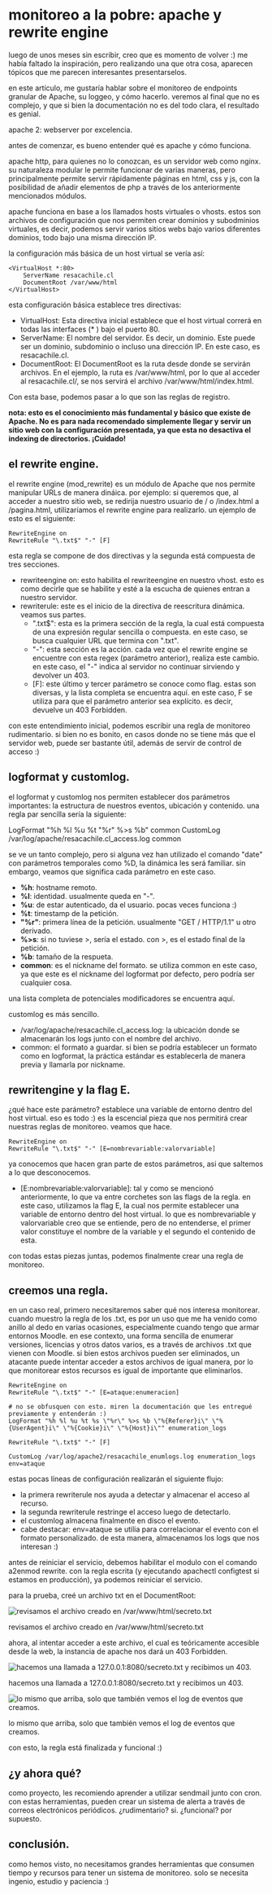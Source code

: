# monitoreo a la pobre: apache y rewrite engine

luego de unos meses sin escribir, creo que es momento de volver :) me había faltado la inspiración, pero realizando una que otra cosa, aparecen tópicos que me parecen interesantes presentarselos.

en este artículo, me gustaría hablar sobre el monitoreo de endpoints granular de Apache, su loggeo, y cómo hacerlo. veremos al final que no es complejo, y que si bien la documentación no es del todo clara, el resultado es genial.

apache 2: webserver por excelencia.

antes de comenzar, es bueno entender qué es apache y cómo funciona.

apache http, para quienes no lo conozcan, es un servidor web como nginx. su naturaleza modular le permite funcionar de varias maneras, pero principalmente permite servir rápidamente páginas en html, css y js, con la posibilidad de añadir elementos de php a través de los anteriormente mencionados módulos.

apache funciona en base a los llamados hosts virtuales o vhosts. estos son archivos de configuración que nos permiten crear dominios y subodminios virtuales, es decir, podemos servir varios sitios webs bajo varios diferentes dominios, todo bajo una misma dirección IP.

la configuración más básica de un host virtual se vería así:

```
<VirtualHost *:80>
    ServerName resacachile.cl
    DocumentRoot /var/www/html
</VirtualHost>
```

esta configuración básica establece tres directivas:

- VirtualHost: Esta directiva inicial establece que el host virtual correrá en todas las interfaces (* ) bajo el puerto 80.
- ServerName: El nombre del servidor. Es decir, un dominio. Este puede ser un dominio, subdominio o incluso una dirección IP. En este caso, es resacachile.cl.
- DocumentRoot: El DocumentRoot es la ruta desde donde se servirán archivos. En el ejemplo, la ruta es /var/www/html, por lo que al acceder al resacachile.cl/, se nos servirá el archivo /var/www/html/index.html.

Con esta base, podemos pasar a lo que son las reglas de registro.

**nota: esto es el conocimiento más fundamental y básico que existe de Apache. No es para nada recomendado simplemente llegar y servir un sitio web con la configuración presentada, ya que esta no desactiva el indexing de directorios. ¡Cuidado!**

## el rewrite engine.

el rewrite engine (mod_rewrite) es un módulo de Apache que nos permite manipular URLs de manera dináica. por ejemplo: si queremos que, al acceder a nuestro sitio web, se redirija nuestro usuario de / o /index.html a /pagina.html, utilizaríamos el rewrite engine para realizarlo. un ejemplo de esto es el siguiente:

```
RewriteEngine on
RewriteRule "\.txt$" "-" [F]
```

esta regla se compone de dos directivas y la segunda está compuesta de tres secciones.

- rewriteengine on: esto habilita el rewriteengine en nuestro vhost. esto es como decirle que se habilite y esté a la escucha de quienes entran a nuestro servidor.
- rewriterule: este es el inicio de la directiva de reescritura dinámica. veamos sus partes.
    - "\.txt$": esta es la primera sección de la regla, la cual está compuesta de una expresión regular sencilla o compuesta. en este caso, se busca cualquier URL que termina con ".txt".
    - "-": esta sección es la acción. cada vez que el rewrite engine se encuentre con esta regex (parámetro anterior), realiza este cambio. en este caso, el "-" indica al servidor no continuar sirviendo y devolver un 403.
    - [F]: este último y tercer parámetro se conoce como flag. estas son diversas, y la lista completa se encuentra aquí. en este caso, F se utiliza para que el parámetro anterior sea explícito. es decir, devuelve un 403 Forbidden.

con este entendimiento inicial, podemos escribir una regla de monitoreo rudimentario. si bien no es bonito, en casos donde no se tiene más que el servidor web, puede ser bastante útil, además de servir de control de acceso :)

## logformat y customlog.

el logformat y customlog nos permiten establecer dos parámetros importantes: la estructura de nuestros eventos, ubicación y contenido. una regla par sencilla sería la siguiente:

LogFormat "%h %l %u %t \"%r\" %>s %b" common
CustomLog /var/log/apache/resacachile.cl_access.log common

se ve un tanto complejo, pero si alguna vez han utilizado el comando "date" con parámetros temporales como %D, la dinámica les será familiar. sin embargo, veamos que significa cada parámetro en este caso.

- **%h**: hostname remoto.
- **%l**: identidad. usualmente queda en "-".
- **%u**: de estar autenticado, da el usuario. pocas veces funciona :)
- **%t**: timestamp de la petición.
- **\"%r\"**: primera línea de la petición. usualmente "GET / HTTP/1.1" u otro derivado.
- **%>s**: si no tuviese >, sería el estado. con >, es el estado final de la petición.
- **%b**: tamaño de la respueta.
- **common**: es el nickname del formato. se utiliza common en este caso, ya que este es el nickname del logformat por defecto, pero podría ser cualquier cosa.

una lista completa de potenciales modificadores se encuentra aquí.

customlog es más sencillo.

- /var/log/apache/resacachile.cl_access.log: la ubicación donde se almacenarán los logs junto con el nombre del archivo.
- common: el formato a guardar. si bien se podría establecer un formato como en logformat, la práctica estándar es establecerla de manera previa y llamarla por nickname.

## rewritengine y la flag E.

¿qué hace este parámetro? establece una variable de entorno dentro del host virtual. eso es todo :) es la escencial pieza que nos permitirá crear nuestras reglas de monitoreo. veamos que hace.

```
RewriteEngine on
RewriteRule "\.txt$" "-" [E=nombrevariable:valorvariable]
```

ya conocemos que hacen gran parte de estos parámetros, asi que saltemos a lo que desconocemos.

- [E:nombrevariable:valorvariable]: tal y como se mencionó anteriormente, lo que va entre corchetes son las flags de la regla. en este caso, utilizamos la flag E, la cual nos permite establecer una variable de entorno dentro del host virtual. lo que es nombrevariable y valorvariable creo que se entiende, pero de no entenderse, el primer valor constituye el nombre de la variable y el segundo el contenido de esta.

con todas estas piezas juntas, podemos finalmente crear una regla de monitoreo.

## creemos una regla.

en un caso real, primero necesitaremos saber qué nos interesa monitorear. cuando muestro la regla de los .txt, es por un uso que me ha venido como anillo al dedo en varias ocasiones, especialmente cuando tengo que armar entornos Moodle. en ese contexto, una forma sencilla de enumerar versiones, licencias y otros datos varios, es a través de archivos .txt que vienen con Moodle. si bien estos archivos pueden ser eliminados, un atacante puede intentar acceder a estos archivos de igual manera, por lo que monitorear estos recursos es igual de importante que eliminarlos.

```
RewriteEngine on
RewriteRule "\.txt$" "-" [E=ataque:enumeracion]

# no se obfusquen con esto. miren la documentación que les entregué previamente y entenderán :)
LogFormat "%h %l %u %t %s \"%r\" %>s %b \"%{Referer}i\" \"%{UserAgent}i\" \"%{Cookie}i\" \"%{Host}i\"" enumeration_logs

RewriteRule "\.txt$" "-" [F]

CustomLog /var/log/apache2/resacachile_enumlogs.log enumeration_logs env=ataque
```


estas pocas líneas de configuración realizarán el siguiente flujo:

- la primera rewriterule nos ayuda a detectar y almacenar el acceso al recurso.
- la segunda rewriterule restringe el acceso luego de detectarlo.
- el customlog almacena finalmente en disco el evento.
- cabe destacar: env=ataque se utilia para correlacionar el evento con el formato personalizado. de esta manera, almacenamos los logs que nos interesan :)

antes de reiniciar el servicio, debemos habilitar el modulo con el comando a2enmod rewrite. con la regla escrita (y ejecutando apachectl configtest si estamos en producción), ya podemos reiniciar el servicio.

para la prueba, creé un archivo txt en el DocumentRoot:

![revisamos el archivo creado en /var/www/html/secreto.txt](./poormonitoring-apache-01.png)

revisamos el archivo creado en /var/www/html/secreto.txt

ahora, al intentar acceder a este archivo, el cual es teóricamente accesible desde la web, la instancia de apache nos dará un 403 Forbidden.

![hacemos una llamada a 127.0.0.1:8080/secreto.txt y recibimos un 403.](./poormonitoring-apache-02.png)

hacemos una llamada a 127.0.0.1:8080/secreto.txt y recibimos un 403.

![lo mismo que arriba, solo que también vemos el log de eventos que creamos.](./poormonitoring-apache-03.png)

lo mismo que arriba, solo que también vemos el log de eventos que creamos.

con esto, la regla está finalizada y funcional :)

## ¿y ahora qué?

como proyecto, les recomiendo aprender a utilizar sendmail junto con cron. con estas herramientas, pueden crear un sistema de alerta a través de correos electrónicos periódicos. ¿rudimentario? si. ¿funcional? por supuesto.

## conclusión.

como hemos visto, no necesitamos grandes herramientas que consumen tiempo y recursos para tener un sistema de monitoreo. solo se necesita ingenio, estudio y paciencia :)

